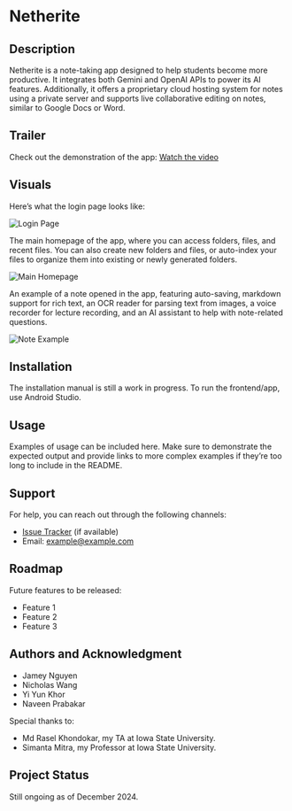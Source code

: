 # Netherite

## Description
Netherite is a note-taking app designed to help students become more productive. It integrates both Gemini and OpenAI APIs to power its AI features. Additionally, it offers a proprietary cloud hosting system for notes using a private server and supports live collaborative editing on notes, similar to Google Docs or Word.

## Trailer
Check out the demonstration of the app:
[Watch the video](https://youtu.be/iHrzfTETPyA)

## Visuals
Here’s what the login page looks like:

![Login Page](https://github.com/user-attachments/assets/2068bb62-eb00-4330-9f03-7c52e4092da7)

The main homepage of the app, where you can access folders, files, and recent files. You can also create new folders and files, or auto-index your files to organize them into existing or newly generated folders.

![Main Homepage](https://github.com/user-attachments/assets/d2cf21b6-b543-435f-9deb-cdce50a314dc)

An example of a note opened in the app, featuring auto-saving, markdown support for rich text, an OCR reader for parsing text from images, a voice recorder for lecture recording, and an AI assistant to help with note-related questions.

![Note Example](https://github.com/user-attachments/assets/0e2b139a-44f5-413c-956d-7c8bef820634)

## Installation
The installation manual is still a work in progress. To run the frontend/app, use Android Studio.

## Usage
Examples of usage can be included here. Make sure to demonstrate the expected output and provide links to more complex examples if they’re too long to include in the README.

## Support
For help, you can reach out through the following channels:
- [Issue Tracker](#) (if available)
- Email: [example@example.com](mailto:example@example.com)

## Roadmap
Future features to be released:
- Feature 1
- Feature 2
- Feature 3

## Authors and Acknowledgment
- Jamey Nguyen
- Nicholas Wang
- Yi Yun Khor
- Naveen Prabakar

Special thanks to:
- Md Rasel Khondokar, my TA at Iowa State University.
- Simanta Mitra, my Professor at Iowa State University.

## Project Status
Still ongoing as of December 2024.
